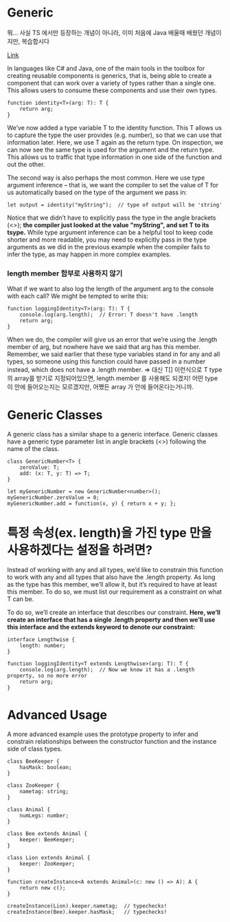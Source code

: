 # Generic
뭐... 사실 TS 에서만 등장하는 개념이 아니라, 이미 처음에 Java 배울때 배웠던 개념이지만, 복습합시다

<a href = "https://www.typescriptlang.org/docs/handbook/generics.html">Link</a>

In languages like C# and Java, one of the main tools in the toolbox for creating reusable components is generics, that is, being able to create a component that can work over a variety of types rather than a single one. This allows users to consume these components and use their own types.

    function identity<T>(arg: T): T {
        return arg;
    }

We’ve now added a type variable T to the identity function. This T allows us to capture the type the user provides (e.g. number), so that we can use that information later. Here, we use T again as the return type. On inspection, we can now see the same type is used for the argument and the return type. This allows us to traffic that type information in one side of the function and out the other.

The second way is also perhaps the most common. Here we use type argument inference – that is, we want the compiler to set the value of T for us automatically based on the type of the argument we pass in:

    let output = identity("myString");  // type of output will be 'string'

Notice that we didn’t have to explicitly pass the type in the angle brackets (<>); <b>the compiler just looked at the value "myString", and set T to its tsype.</b> While type argument inference can be a helpful tool to keep code shorter and more readable, you may need to explicitly pass in the type arguments as we did in the previous example when the compiler fails to infer the type, as may happen in more complex examples.

### length member 함부로 사용하지 않기

What if we want to also log the length of the argument arg to the console with each call? We might be tempted to write this:

    function loggingIdentity<T>(arg: T): T {
        console.log(arg.length);  // Error: T doesn't have .length
        return arg;
    }

When we do, the compiler will give us an error that we’re using the .length member of arg, but nowhere have we said that arg has this member. Remember, we said earlier that these type variables stand in for any and all types, so someone using this function could have passed in a number instead, which does not have a .length member.
=> 대신 T[] 이런식으로 T type의 array를 받기로 지정되어있으면, length member 를 사용해도 되겠지! 어떤 type 이 안에 들어오는지는 모르겠지만, 어쨌든 array 가 안에 들어온다는거니까.


# Generic Classes
A generic class has a similar shape to a generic interface. Generic classes have a generic type parameter list in angle brackets (<>) following the name of the class.

    class GenericNumber<T> {
        zeroValue: T;
        add: (x: T, y: T) => T;
    }

    let myGenericNumber = new GenericNumber<number>();
    myGenericNumber.zeroValue = 0;
    myGenericNumber.add = function(x, y) { return x + y; };

# 특정 속성(ex. length)을 가진 type 만을 사용하겠다는 설정을 하려면?
Instead of working with any and all types, we’d like to constrain this function to work with any and all types that also have the .length property. As long as the type has this member, we’ll allow it, but it’s required to have at least this member. To do so, we must list our requirement as a constraint on what T can be.

To do so, we’ll create an interface that describes our constraint. <b>Here, we’ll create an interface that has a single .length property and then we’ll use this interface and the extends keyword to denote our constraint:</b>

    interface Lengthwise {
        length: number;
    }

    function loggingIdentity<T extends Lengthwise>(arg: T): T {
        console.log(arg.length);  // Now we know it has a .length property, so no more error
        return arg;
    }


# Advanced Usage

A more advanced example uses the prototype property to infer and constrain relationships between the constructor function and the instance side of class types.

    class BeeKeeper {
        hasMask: boolean;
    }

    class ZooKeeper {
        nametag: string;
    }

    class Animal {
        numLegs: number;
    }

    class Bee extends Animal {
        keeper: BeeKeeper;
    }

    class Lion extends Animal {
        keeper: ZooKeeper;
    }

    function createInstance<A extends Animal>(c: new () => A): A {
        return new c();
    }

    createInstance(Lion).keeper.nametag;  // typechecks!
    createInstance(Bee).keeper.hasMask;   // typechecks!

